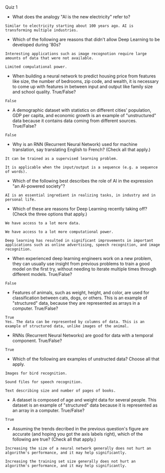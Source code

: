 Quiz 1

- What does the analogy "AI is the new electricity" refer to?

```
Similar to electricity starting about 100 years ago. AI is transforming multiple industries.
```

- Which of the following are reasons that didn't allow Deep Learning to be developed during '80s?

```
Interesting applications such as image recognotion require large amounts of data that were not available.
```

``` 
Limited compulational power.
```

- When building a neural network to predict housing price from features like size, the number of bedrooms, zip code, and wealth, it is necessary to come up with features in between input and output like family size and school quality. True/False?

```
False
```

- A demographic dataset with statistics on different cities' population, GDP per capita, and economic growth is an example of "unstructured" data because it contains data coming from different sources. True/False?

```
False
```

- Why is an RNN (Recurrent Neural Network) used for machine translation, say translating English to French? (Check all that apply.)

```
It can be trained as a supervised learning problem.
```

```
It is applicable when the input/output is a sequence (e.g. a sequence of words).
```

- Which of the following best describes the role of AI in the expression "an AI-powered society"?

```
AI is an essential ingredient in realizing tasks, in industry and in personal life.
```

- Which of these are reasons for Deep Learning recently taking off? (Check the three options that apply.)

```
We have access to a lot more data.
```

```
We have access to a lot more computational power.
```

```
Deep learning has resulted in significant improvements in important applications such as online advertising, speech recognition, and image recognition.
```

- When experienced deep learning engineers work on a new problem, they can usually use insight from previous problems to train a good model on the first try, without needing to iterate multiple times through different models. True/False?
  
```
False
```

- Features of animals, such as weight, height, and color, are used for classification between cats, dogs, or others. This is an example of "structured" data, because they are represented as arrays in a computer. True/False?

```
True
Yes. The data can be represented by columns of data. This is an example of structured data, unlike images of the animal.
```

- RNNs (Recurrent Neural Networks) are good for data with a temporal component. True/False?

```
True
```

- Which of the following are examples of unstructed data? Choose all that apply.

```
Images for bird recognition.
```

```
Sound files for speech recognition.
```

```
Text describing size and number of pages of books.
```

- A dataset is composed of age and weight data for several people. This dataset is an example of "structured" data because it is represented as an array in a computer. True/False?

```
True
```

- Assuming the trends decribed in the previous question's figure are accurate (and hoping you got the axis labels right), which of the following are true? (Check all that apply.)

```
Increasing the size of a neural network generally does not hurt an algorithm's performance, and it may help significantly. 
```

```
Increasing the training set size generally does not hurt an algorithm's performance, and it may help significantly.
```